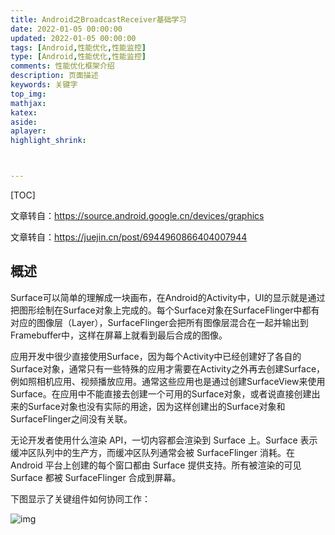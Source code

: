 ```yaml
---
title: Android之BroadcastReceiver基础学习
date: 2022-01-05 00:00:00
updated: 2022-01-05 00:00:00
tags: [Android,性能优化,性能监控]
type: [Android,性能优化,性能监控]
comments: 性能优化框架介绍
description: 页面描述
keywords: 关键字
top_img:
mathjax:
katex:
aside:
aplayer:
highlight_shrink:



---
```


[TOC]



文章转自：https://source.android.google.cn/devices/graphics

文章转自：https://juejin.cn/post/6944960866404007944

## 概述

Surface可以简单的理解成一块画布，在Android的Activity中，UI的显示就是通过把图形绘制在Surface对象上完成的。每个Surface对象在SurfaceFlinger中都有对应的图像层（Layer），SurfaceFlinger会把所有图像层混合在一起并输出到Framebuffer中，这样在屏幕上就看到最后合成的图像。

应用开发中很少直接使用Surface，因为每个Activity中已经创建好了各自的Surface对象，通常只有一些特殊的应用才需要在Activity之外再去创建Surface，例如照相机应用、视频播放应用。通常这些应用也是通过创建SurfaceView来使用Surface。在应用中不能直接去创建一个可用的Surface对象，或者说直接创建出来的Surface对象也没有实际的用途，因为这样创建出的Surface对象和SurfaceFlinger之间没有关联。

无论开发者使用什么渲染 API，一切内容都会渲染到 Surface 上。Surface 表示缓冲区队列中的生产方，而缓冲区队列通常会被 SurfaceFlinger 消耗。在 Android 平台上创建的每个窗口都由 Surface 提供支持。所有被渲染的可见 Surface 都被 SurfaceFlinger 合成到屏幕。

下图显示了关键组件如何协同工作：

![img](https://gitee.com/frewen1225/ImageUploader/raw/master/FreweniMacBook/202112222043491.png)